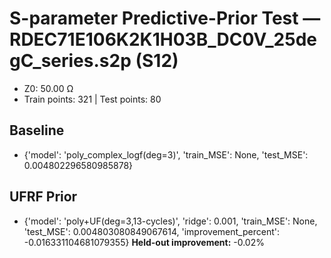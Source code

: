 # S-parameter Predictive-Prior Test — RDEC71E106K2K1H03B_DC0V_25degC_series.s2p (S12)
- Z0: 50.00 Ω
- Train points: 321  |  Test points: 80

## Baseline
- {'model': 'poly_complex_logf(deg=3)', 'train_MSE': None, 'test_MSE': 0.004802296580985878}

## UFRF Prior
- {'model': 'poly+UF(deg=3,13-cycles)', 'ridge': 0.001, 'train_MSE': None, 'test_MSE': 0.004803080849067614, 'improvement_percent': -0.016331104681079355}
**Held-out improvement:** -0.02%
